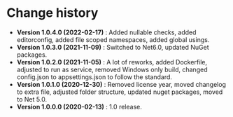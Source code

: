 # Change history

* **Version 1.0.4.0 (2022-02-17)** : Added nullable checks, added editorconfig, added file scoped namespaces, added global usings.
* **Version 1.0.3.0 (2021-11-09)** : Switched to Net6.0, updated NuGet packages.
* **Version 1.0.2.0 (2021-11-05)** : A lot of reworks, added Dockerfile, adjusted to run as service, removed Windows only build, changed config.json to appsettings.json to follow the standard.
* **Version 1.0.1.0 (2020-12-30)** : Removed license year, moved changelog to extra file, adjusted folder structure, updated nuget packages, moved to Net 5.0.
* **Version 1.0.0.0 (2020-02-13)** : 1.0 release.